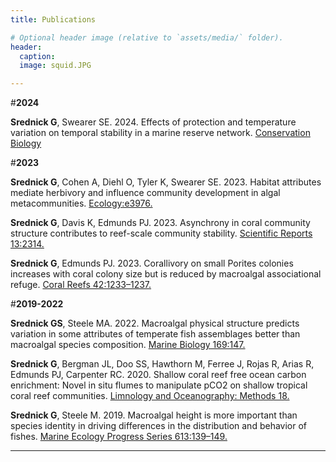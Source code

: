 ```yaml
---
title: Publications

# Optional header image (relative to `assets/media/` folder).
header:
  caption: 
  image: squid.JPG

---
```


#**2024**

**Srednick G**, Swearer SE. 2024. Effects of protection and temperature variation on temporal stability in a marine reserve network. [Conservation Biology](https://conbio.onlinelibrary.wiley.com/doi/10.1111/cobi.14220)


#**2023**


**Srednick G**, Cohen A, Diehl O, Tyler K, Swearer SE. 2023. Habitat attributes mediate herbivory and influence community development in algal metacommunities. [Ecology:e3976.](https://doi.org/10.1002/ecy.3976)

**Srednick G**, Davis K, Edmunds PJ. 2023. Asynchrony in coral community structure contributes to reef-scale community stability. [Scientific Reports 13:2314.](https://www.nature.com/articles/s41598-023-28482-7)

**Srednick G**, Edmunds PJ. 2023. Corallivory on small Porites colonies increases with coral colony size but is reduced by macroalgal associational refuge. [Coral Reefs 42:1233–1237.](https://link.springer.com/article/10.1007/s00338-023-02424-1)


#**2019-2022**

**Srednick GS**, Steele MA. 2022. Macroalgal physical structure predicts variation in some attributes of temperate fish assemblages better than macroalgal species composition. [Marine Biology 169:147.](https://link.springer.com/article/10.1007/s00227-022-04135-7)

**Srednick G**, Bergman JL, Doo SS, Hawthorn M, Ferree J, Rojas R, Arias R, Edmunds PJ, Carpenter RC. 2020. Shallow coral reef free ocean carbon enrichment: Novel in situ flumes to manipulate pCO2 on shallow tropical coral reef communities. [Limnology and Oceanography: Methods 18.](https://doi.org/10.1002/lom3.10349)

**Srednick G**, Steele M. 2019. Macroalgal height is more important than species identity in driving differences in the distribution and behavior of fishes. [Marine Ecology Progress Series 613:139–149.](https://www.int-res.com/abstracts/meps/v613/p139-149/)

---
